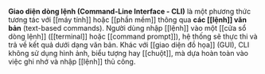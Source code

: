 **Giao diện dòng lệnh (Command-Line Interface - CLI)** là một phương thức tương tác với [[máy tính]] hoặc [[phần mềm]] thông qua **các [[lệnh]] văn bản** (text-based commands). Người dùng nhập [[lệnh]] vào một [[cửa sổ dòng lệnh]] ([[terminal]] hoặc [[command prompt]]), hệ thống sẽ thực thi và trả về kết quả dưới dạng văn bản. Khác với [[giao diện đồ họa]] (GUI), CLI không sử dụng hình ảnh, biểu tượng hay [[chuột]], mà dựa hoàn toàn vào việc ghi nhớ và nhập [[lệnh]] thủ công.